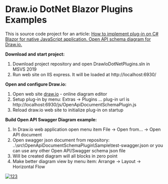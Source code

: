 # Draw.io DotNet Blazor Plugins Examples

This is source code project for an article: [How to implement plug-in on C# Blazor for native JavaScript application. Open API schema diagram for Draw.io.](https://www.c-sharpcorner.com/article/how-to-implement-plug-in-on-c-sharp-blazor-for-native-javascript-application-open-ap/)

**Download and start project:**

1. Download project repository and open DrawIoDotNetPlugins.sln in MSVS 2019
2. Run web site on IIS express. It will be loaded at http://localhost:6930/

**Open and configure Draw.io:**

1. Open web site [draw.io](https://draw.io) - online diagram editor
2. Setup plug-in by menu: Extras -> Plugins ...
plug-in url is http://localhost:6930/js/OpenApiDocumentSchemaPlugin.js
3. Reload draw.io web site to initialize plug-in on startup

**Build Open API Swagger Diagram example:**

1. In Draw.io web application open menu item File -> Open from... -> Open API document 
2. Open swagger json document from repository: ..\src\OpenApiDocumentSchemaPlugin\Sample\test-swagger.json
or you can use any other Open API/Swagger schema json file
3. Will be created diagram will all blocks in zero point
4. Make better diagram view by menu item: Arrange -> Layout -> Horizontal Flow

[![123](https://miro.medium.com/max/1114/1*FAqEkAm_AtWv2g7G7BSPug.gif "123")](https://miro.medium.com/max/1114/1*FAqEkAm_AtWv2g7G7BSPug.gif "123")
